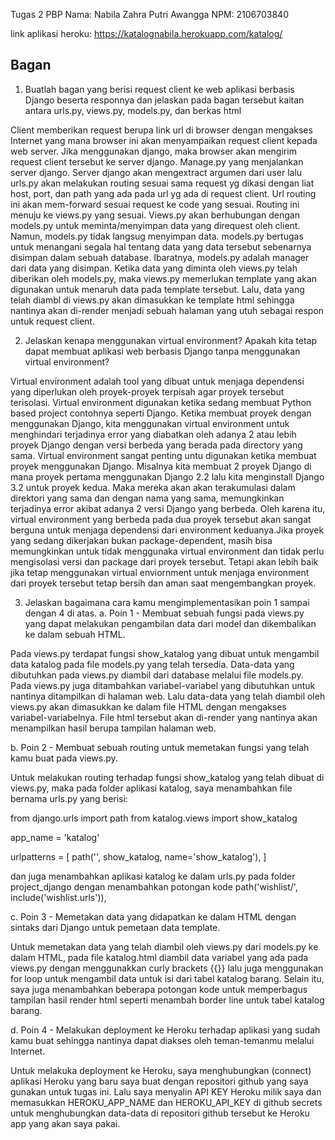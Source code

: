 Tugas 2 PBP
Nama: Nabila Zahra Putri Awangga
NPM: 2106703840

link aplikasi heroku: https://katalognabila.herokuapp.com/katalog/

## Bagan

1. Buatlah bagan yang berisi request client ke web aplikasi berbasis Django beserta responnya dan jelaskan pada bagan tersebut kaitan antara urls.py, views.py, models.py, dan berkas html

Client memberikan request berupa link url di browser dengan mengakses Internet yang mana browser ini akan menyampaikan request client kepada web server. Jika menggunakan django, maka browser akan mengirim request client tersebut ke server django. Manage.py yang menjalankan server django. Server django akan mengextract argumen dari user lalu urls.py akan melakukan routing sesuai sama request yg dikasi dengan liat host, port, dan path yang ada pada url yg ada di request client. Url routing ini akan mem-forward sesuai request ke code yang sesuai. Routing ini menuju ke views.py yang sesuai. Views.py akan berhubungan dengan models.py untuk meminta/menyimpan data yang direquest oleh client. Namun, models.py tidak langsug menyimpan data. models.py bertugas untuk menangani segala hal tentang data yang data tersebut sebenarnya disimpan dalam sebuah database. Ibaratnya, models.py adalah manager dari data yang disimpan. Ketika data yang diminta oleh views.py telah diberikan oleh models.py, maka views.py memerlukan template yang akan digunakan untuk menaruh data pada template tersebut. Lalu, data yang telah diambl di views.py akan dimasukkan ke template html sehingga nantinya akan di-render menjadi sebuah halaman yang utuh sebagai respon untuk request client.

2. Jelaskan kenapa menggunakan virtual environment? Apakah kita tetap dapat membuat aplikasi web berbasis Django tanpa menggunakan virtual environment?

Virtual environment adalah tool yang dibuat untuk menjaga dependensi yang diperlukan oleh proyek-proyek terpisah agar proyek tersebut terisolasi. Virtual environment digunakan ketika sedang membuat Python based project contohnya seperti Django. Ketika membuat proyek dengan menggunakan Django, kita menggunakan virtual environment untuk menghindari terjadinya error yang diabatkan oleh adanya 2 atau lebih proyek Django dengan versi berbeda yang berada pada directory yang sama. Virtual environment sangat penting untu digunakan ketika membuat proyek menggunakan Django. Misalnya kita membuat 2 proyek Django di mana proyek pertama menggunakan Django 2.2 lalu kita menginstall Django 3.2 untuk proyek kedua. Maka mereka akan akan terakumulasi dalam direktori yang sama dan dengan nama yang sama, memungkinkan terjadinya error akibat adanya 2 versi Django yang berbeda. Oleh karena itu, virtual environment yang berbeda pada dua proyek tersebut akan sangat berguna untuk menjaga dependensi dari environment keduanya.Jika proyek yang sedang dikerjakan bukan package-dependent, masih bisa memungkinkan untuk tidak menggunaka virtual environment dan tidak perlu mengisolasi versi dan package dari proyek tersebut. Tetapi akan lebih baik jika tetap menggunakan virtual enviornment untuk menjaga environment dari proyek tersebut tetap bersih dan aman saat mengembangkan proyek.

3. Jelaskan bagaimana cara kamu mengimplementasikan poin 1 sampai dengan 4 di atas.
a. Poin 1 - Membuat sebuah fungsi pada views.py yang dapat melakukan pengambilan data dari model dan dikembalikan ke dalam sebuah HTML.

Pada views.py terdapat fungsi show_katalog yang dibuat untuk mengambil data katalog pada file models.py yang telah tersedia. Data-data yang dibutuhkan pada views.py diambil dari database melalui file models.py. Pada views.py juga ditambahkan variabel-variabel yang dibutuhkan untuk nantinya ditampilkan di halaman web. Lalu data-data yang telah diambil oleh views.py akan dimasukkan ke dalam file HTML dengan mengakses variabel-variabelnya. File html tersebut akan di-render yang nantinya akan menampilkan hasil berupa tampilan halaman web.

b. Poin 2 - Membuat sebuah routing untuk memetakan fungsi yang telah kamu buat pada views.py.

Untuk melakukan routing terhadap fungsi show_katalog yang telah dibuat di views.py, maka pada folder aplikasi katalog, saya menambahkan file bernama urls.py yang berisi:

from django.urls import path
from katalog.views import show_katalog
 
app_name = 'katalog'
 
urlpatterns = [
   path('', show_katalog, name='show_katalog'),
]

dan juga menambahkan aplikasi katalog ke dalam urls.py pada folder project_django dengan menambahkan potongan kode path('wishlist/', include('wishlist.urls')),

c. Poin 3 - Memetakan data yang didapatkan ke dalam HTML dengan sintaks dari Django untuk pemetaan data template.

Untuk memetakan data yang telah diambil oleh views.py dari models.py ke dalam HTML, pada file katalog.html diambil data variabel yang ada pada views.py dengan menggunakkan curly brackets {{}} lalu juga menggunakan for loop untuk mengambil data untuk isi dari tabel katalog barang. Selain itu, saya juga menambahkan beberapa potongan kode untuk memperbagus tampilan hasil render html seperti menambah border line untuk tabel katalog barang.

d. Poin 4 - Melakukan deployment ke Heroku terhadap aplikasi yang sudah kamu buat sehingga nantinya dapat diakses oleh teman-temanmu melalui Internet.

Untuk melakuka deployment ke Heroku, saya menghubungkan (connect) aplikasi Heroku yang baru saya buat dengan repositori github yang saya gunakan untuk tugas ini. Lalu saya menyalin API KEY Heroku milik saya dan memasukkan HEROKU_APP_NAME dan HEROKU_API_KEY di github secrets untuk menghubungkan data-data di repositori github tersebut ke Heroku app yang akan saya pakai.